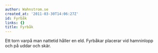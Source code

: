 ```yaml
---
author: Wahnstrom.se
created_at: '2011-03-30T14:06:27Z'
id: Fyrbåk
links: {}
title: Fyrbåk
---
```


Ett torn varpå man nattetid håller en eld. Fyrbåkar placerar vid hamninlopp och på uddar och skär.